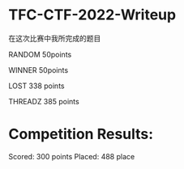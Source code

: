 # TFC-CTF-2022-Writeup

在这次比赛中我所完成的题目

RANDOM    50points

WINNER    50points

LOST    338 points

THREADZ 385 points


# Competition Results:
Scored: 300 points
Placed: 488 place
